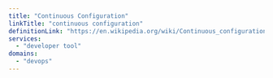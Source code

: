 ```yaml
---
title: "Continuous Configuration"
linkTitle: "continuous configuration"
definitionLink: "https://en.wikipedia.org/wiki/Continuous_configuration_automation"
services:
  - "developer tool"
domains:
  - "devops"
---
```

